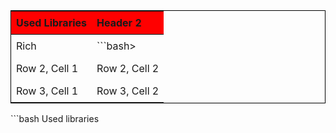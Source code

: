 <table style="border: 1px solid black; width: 100%; text-align: left;">
  <thead>
    <tr style="background-color:red;">
      <th style="border-bottom: 1px solid black; padding: 8px;">Used Libraries</th>
      <th style="border-bottom: 1px solid black; padding: 8px;">Header 2</th>
    </tr>
  </thead>
  <tbody>
    <tr>
      <td style="padding: 8px;">Rich</td>
      <td style="padding: 8px;">```bash></td>
    </tr>
    <tr>
      <td style="padding: 8px;">Row 2, Cell 1</td>
      <td style="padding: 8px;">Row 2, Cell 2</td>
    </tr>
    <tr>
      <td style="padding: 8px;">Row 3, Cell 1</td>
      <td style="padding: 8px;">Row 3, Cell 2</td>
    </tr>
  </tbody>
</table>
```bash
Used libraries

```bash
